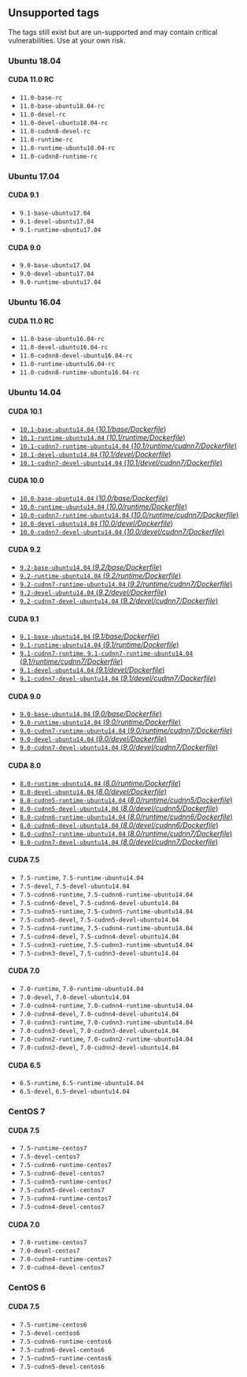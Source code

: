 ## Unsupported tags

The tags still exist but are un-supported and may contain critical vulnerabilities. Use at your own risk.

### Ubuntu 18.04

#### CUDA 11.0 RC

- `11.0-base-rc`
- `11.0-base-ubuntu18.04-rc`
- `11.0-devel-rc`
- `11.0-devel-ubuntu18.04-rc`
- `11.0-cudnn8-devel-rc`
- `11.0-runtime-rc`
- `11.0-runtime-ubuntu18.04-rc`
- `11.0-cudnn8-runtime-rc`

### Ubuntu 17.04

#### CUDA 9.1

- `9.1-base-ubuntu17.04`
- `9.1-devel-ubuntu17.04`
- `9.1-runtime-ubuntu17.04`

#### CUDA 9.0

- `9.0-base-ubuntu17.04`
- `9.0-devel-ubuntu17.04`
- `9.0-runtime-ubuntu17.04`

### Ubuntu 16.04

#### CUDA 11.0 RC

- `11.0-base-ubuntu16.04-rc`
- `11.0-devel-ubuntu16.04-rc`
- `11.0-cudnn8-devel-ubuntu16.04-rc`
- `11.0-runtime-ubuntu16.04-rc`
- `11.0-cudnn8-runtime-ubuntu16.04-rc`

### Ubuntu 14.04

#### CUDA 10.1

- [`10.1-base-ubuntu14.04` (*10.1/base/Dockerfile*)](https://gitlab.com/nvidia/container-images/cuda/blob/master/dist/ubuntu14.04/10.1/base/Dockerfile)
- [`10.1-runtime-ubuntu14.04` (*10.1/runtime/Dockerfile*)](https://gitlab.com/nvidia/container-images/cuda/blob/master/dist/ubuntu14.04/10.1/runtime/Dockerfile)
- [`10.1-cudnn7-runtime-ubuntu14.04` (*10.1/runtime/cudnn7/Dockerfile*)](https://gitlab.com/nvidia/container-images/cuda/blob/master/dist/ubuntu14.04/10.1/runtime/cudnn7/Dockerfile)
- [`10.1-devel-ubuntu14.04` (*10.1/devel/Dockerfile*)](https://gitlab.com/nvidia/container-images/cuda/blob/master/dist/ubuntu14.04/10.1/devel/Dockerfile)
- [`10.1-cudnn7-devel-ubuntu14.04` (*10.1/devel/cudnn7/Dockerfile*)](https://gitlab.com/nvidia/container-images/cuda/blob/master/dist/ubuntu14.04/10.1/devel/cudnn7/Dockerfile)

#### CUDA 10.0

- [`10.0-base-ubuntu14.04` (*10.0/base/Dockerfile*)](https://gitlab.com/nvidia/container-images/cuda/blob/master/dist/ubuntu14.04/10.0/base/Dockerfile)
- [`10.0-runtime-ubuntu14.04` (*10.0/runtime/Dockerfile*)](https://gitlab.com/nvidia/container-images/cuda/blob/master/dist/ubuntu14.04/10.0/runtime/Dockerfile)
- [`10.0-cudnn7-runtime-ubuntu14.04` (*10.0/runtime/cudnn7/Dockerfile*)](https://gitlab.com/nvidia/container-images/cuda/blob/master/dist/ubuntu14.04/10.0/runtime/cudnn7/Dockerfile)
- [`10.0-devel-ubuntu14.04` (*10.0/devel/Dockerfile*)](https://gitlab.com/nvidia/container-images/cuda/blob/master/dist/ubuntu14.04/10.0/devel/Dockerfile)
- [`10.0-cudnn7-devel-ubuntu14.04` (*10.0/devel/cudnn7/Dockerfile*)](https://gitlab.com/nvidia/container-images/cuda/blob/master/dist/ubuntu14.04/10.0/devel/cudnn7/Dockerfile)

#### CUDA 9.2

- [`9.2-base-ubuntu14.04` (*9.2/base/Dockerfile*)](https://gitlab.com/nvidia/container-images/cuda/blob/master/dist/ubuntu14.04/9.2/base/Dockerfile)
- [`9.2-runtime-ubuntu14.04` (*9.2/runtime/Dockerfile*)](https://gitlab.com/nvidia/container-images/cuda/blob/master/dist/ubuntu14.04/9.2/runtime/Dockerfile)
- [`9.2-cudnn7-runtime-ubuntu14.04` (*9.2/runtime/cudnn7/Dockerfile*)](https://gitlab.com/nvidia/container-images/cuda/blob/master/dist/ubuntu14.04/9.2/runtime/cudnn7/Dockerfile)
- [`9.2-devel-ubuntu14.04` (*9.2/devel/Dockerfile*)](https://gitlab.com/nvidia/container-images/cuda/blob/master/dist/ubuntu14.04/9.2/devel/Dockerfile)
- [`9.2-cudnn7-devel-ubuntu14.04` (*9.2/devel/cudnn7/Dockerfile*)](https://gitlab.com/nvidia/container-images/cuda/blob/master/dist/ubuntu14.04/9.2/devel/cudnn7/Dockerfile)

#### CUDA 9.1

- [`9.1-base-ubuntu14.04` (*9.1/base/Dockerfile*)](https://gitlab.com/nvidia/container-images/cuda/blob/master/dist/ubuntu14.04/9.1/base/Dockerfile)
- [`9.1-runtime-ubuntu14.04` (*9.1/runtime/Dockerfile*)](https://gitlab.com/nvidia/container-images/cuda/blob/master/dist/ubuntu14.04/9.1/runtime/Dockerfile)
- [`9.1-cudnn7-runtime`, `9.1-cudnn7-runtime-ubuntu14.04` (*9.1/runtime/cudnn7/Dockerfile*)](https://gitlab.com/nvidia/container-images/cuda/blob/master/dist/ubuntu14.04/9.1/runtime/cudnn7/Dockerfile)
- [`9.1-devel-ubuntu14.04` (*9.1/devel/Dockerfile*)](https://gitlab.com/nvidia/container-images/cuda/blob/master/dist/ubuntu14.04/9.1/devel/Dockerfile)
- [`9.1-cudnn7-devel-ubuntu14.04` (*9.1/devel/cudnn7/Dockerfile*)](https://gitlab.com/nvidia/container-images/cuda/blob/master/dist/ubuntu14.04/9.1/devel/cudnn7/Dockerfile)

#### CUDA 9.0

- [`9.0-base-ubuntu14.04` (*9.0/base/Dockerfile*)](https://gitlab.com/nvidia/container-images/cuda/blob/master/dist/ubuntu14.04/9.0/base/Dockerfile)
- [`9.0-runtime-ubuntu14.04` (*9.0/runtime/Dockerfile*)](https://gitlab.com/nvidia/container-images/cuda/blob/master/dist/ubuntu14.04/9.0/runtime/Dockerfile)
- [`9.0-cudnn7-runtime-ubuntu14.04` (*9.0/runtime/cudnn7/Dockerfile*)](https://gitlab.com/nvidia/container-images/cuda/blob/master/dist/ubuntu14.04/9.0/runtime/cudnn7/Dockerfile)
- [`9.0-devel-ubuntu14.04` (*9.0/devel/Dockerfile*)](https://gitlab.com/nvidia/container-images/cuda/blob/master/dist/ubuntu14.04/9.0/devel/Dockerfile)
- [`9.0-cudnn7-devel-ubuntu14.04` (*9.0/devel/cudnn7/Dockerfile*)](https://gitlab.com/nvidia/container-images/cuda/blob/master/dist/ubuntu14.04/9.0/devel/cudnn7/Dockerfile)

#### CUDA 8.0

- [`8.0-runtime-ubuntu14.04` (*8.0/runtime/Dockerfile*)](https://gitlab.com/nvidia/container-images/cuda/blob/master/dist/ubuntu14.04/8.0/runtime/Dockerfile)
- [`8.0-devel-ubuntu14.04` (*8.0/devel/Dockerfile*)](https://gitlab.com/nvidia/container-images/cuda/blob/master/dist/ubuntu14.04/8.0/devel/Dockerfile)
- [`8.0-cudnn5-runtime-ubuntu14.04` (*8.0/runtime/cudnn5/Dockerfile*)](https://gitlab.com/nvidia/container-images/cuda/blob/master/dist/ubuntu14.04/8.0/runtime/cudnn5/Dockerfile)
- [`8.0-cudnn5-devel-ubuntu14.04` (*8.0/devel/cudnn5/Dockerfile*)](https://gitlab.com/nvidia/container-images/cuda/blob/master/dist/ubuntu14.04/8.0/devel/cudnn5/Dockerfile)
- [`8.0-cudnn6-runtime-ubuntu14.04` (*8.0/runtime/cudnn6/Dockerfile*)](https://gitlab.com/nvidia/container-images/cuda/blob/master/dist/ubuntu14.04/8.0/runtime/cudnn6/Dockerfile)
- [`8.0-cudnn6-devel-ubuntu14.04` (*8.0/devel/cudnn6/Dockerfile*)](https://gitlab.com/nvidia/container-images/cuda/blob/master/dist/ubuntu14.04/8.0/devel/cudnn6/Dockerfile)
- [`8.0-cudnn7-runtime-ubuntu14.04` (*8.0/runtime/cudnn7/Dockerfile*)](https://gitlab.com/nvidia/container-images/cuda/blob/master/dist/ubuntu14.04/8.0/runtime/cudnn7/Dockerfile)
- [`8.0-cudnn7-devel-ubuntu14.04` (*8.0/devel/cudnn7/Dockerfile*)](https://gitlab.com/nvidia/container-images/cuda/blob/master/dist/ubuntu14.04/8.0/devel/cudnn7/Dockerfile)

#### CUDA 7.5

- `7.5-runtime`, `7.5-runtime-ubuntu14.04`
- `7.5-devel`, `7.5-devel-ubuntu14.04`
- `7.5-cudnn6-runtime`, `7.5-cudnn6-runtime-ubuntu14.04`
- `7.5-cudnn6-devel`, `7.5-cudnn6-devel-ubuntu14.04`
- `7.5-cudnn5-runtime`, `7.5-cudnn5-runtime-ubuntu14.04`
- `7.5-cudnn5-devel`, `7.5-cudnn5-devel-ubuntu14.04`
- `7.5-cudnn4-runtime`, `7.5-cudnn4-runtime-ubuntu14.04`
- `7.5-cudnn4-devel`, `7.5-cudnn4-devel-ubuntu14.04`
- `7.5-cudnn3-runtime`, `7.5-cudnn3-runtime-ubuntu14.04`
- `7.5-cudnn3-devel`, `7.5-cudnn3-devel-ubuntu14.04`

#### CUDA 7.0

- `7.0-runtime`, `7.0-runtime-ubuntu14.04`
- `7.0-devel`, `7.0-devel-ubuntu14.04`
- `7.0-cudnn4-runtime`, `7.0-cudnn4-runtime-ubuntu14.04`
- `7.0-cudnn4-devel`, `7.0-cudnn4-devel-ubuntu14.04`
- `7.0-cudnn3-runtime`, `7.0-cudnn3-runtime-ubuntu14.04`
- `7.0-cudnn3-devel`, `7.0-cudnn3-devel-ubuntu14.04`
- `7.0-cudnn2-runtime`, `7.0-cudnn2-runtime-ubuntu14.04`
- `7.0-cudnn2-devel`, `7.0-cudnn2-devel-ubuntu14.04`

#### CUDA 6.5

- `6.5-runtime`, `6.5-runtime-ubuntu14.04`
- `6.5-devel`, `6.5-devel-ubuntu14.04`

### CentOS 7

#### CUDA 7.5

- `7.5-runtime-centos7`
- `7.5-devel-centos7`
- `7.5-cudnn6-runtime-centos7`
- `7.5-cudnn6-devel-centos7`
- `7.5-cudnn5-runtime-centos7`
- `7.5-cudnn5-devel-centos7`
- `7.5-cudnn4-runtime-centos7`
- `7.5-cudnn4-devel-centos7`

#### CUDA 7.0

- `7.0-runtime-centos7`
- `7.0-devel-centos7`
- `7.0-cudnn4-runtime-centos7`
- `7.0-cudnn4-devel-centos7`

### CentOS 6

#### CUDA 7.5

- `7.5-runtime-centos6`
- `7.5-devel-centos6`
- `7.5-cudnn6-runtime-centos6`
- `7.5-cudnn6-devel-centos6`
- `7.5-cudnn5-runtime-centos6`
- `7.5-cudnn5-devel-centos6`
